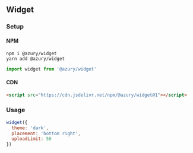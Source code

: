 ## Widget

### Setup

#### NPM

```sh-session
npm i @azury/widget
yarn add @azury/widget
```

```js
import widget from '@azury/widget'
```

#### CDN

```html
<script src="https://cdn.jsdelivr.net/npm/@azury/widget@1"></script>
```

### Usage

```js
widget({
  theme: 'dark',
  placement: 'bottom right',
  uploadLimit: 50
})
```

